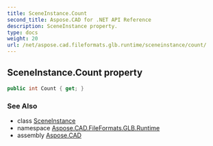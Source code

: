 ```yaml
---
title: SceneInstance.Count
second_title: Aspose.CAD for .NET API Reference
description: SceneInstance property. 
type: docs
weight: 20
url: /net/aspose.cad.fileformats.glb.runtime/sceneinstance/count/
---
```

## SceneInstance.Count property

```csharp
public int Count { get; }
```

### See Also

* class [SceneInstance](../)
* namespace [Aspose.CAD.FileFormats.GLB.Runtime](../../sceneinstance/)
* assembly [Aspose.CAD](../../../)


